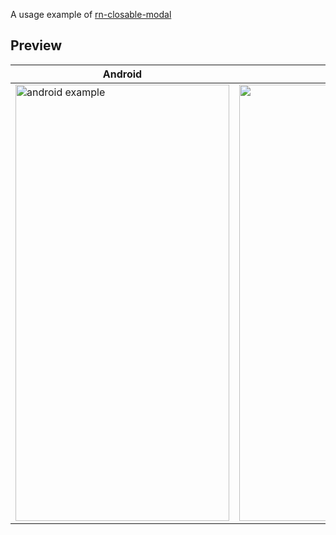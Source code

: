 A usage example of [rn-closable-modal](https://www.npmjs.com/package/rn-closable-modal)

## Preview ##

| Android | iOS  |
|---|--:|
|  <img src="https://i.imgur.com/L9B5q0Y.gif" alt="android example" width="342" height="698"> | <img src="https://i.imgur.com/UbVysXs.gif" alt="ios example" width="342" height="698"> |

